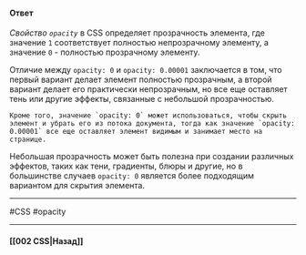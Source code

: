 #### Ответ

*Свойство `opacity`* в CSS определяет прозрачность элемента, где значение `1` соответствует полностью непрозрачному элементу, а значение `0` - полностью прозрачному элементу.

Отличие между `opacity: 0` и `opacity: 0.00001` заключается в том, что первый вариант делает элемент полностью прозрачным, а второй вариант делает его практически непрозрачным, но все еще оставляет тень или другие эффекты, связанные с небольшой прозрачностью.

	Кроме того, значение `opacity: 0` может использоваться, чтобы скрыть элемент и убрать его из потока документа, тогда как значение `opacity: 0.00001` все еще оставляет элемент видимым и занимает место на странице.

Небольшая прозрачность может быть полезна при создании различных эффектов, таких как тени, градиенты, блюры и другие, но в большинстве случаев `opacity: 0` является более подходящим вариантом для скрытия элемента.

___
#CSS #opacity

___

#### [[002 CSS|Назад]]